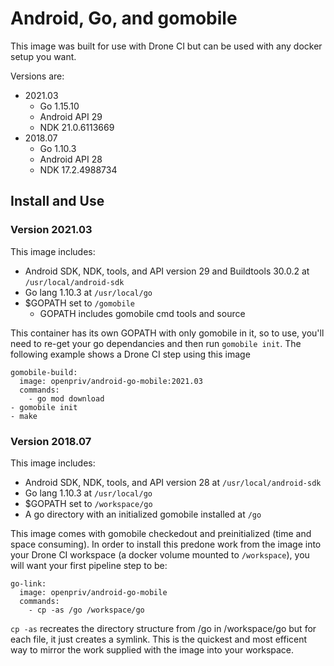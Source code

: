 # Android, Go, and gomobile

This image was built for use with Drone CI but can be used with any docker setup you want.

Versions are:

- 2021.03
	- Go 1.15.10
	- Android API 29
	- NDK 21.0.6113669
- 2018.07
	- Go 1.10.3
	- Android API 28
	- NDK 17.2.4988734

## Install and Use

### Version 2021.03

This image includes:

- Android SDK, NDK, tools, and API version 29 and Buildtools 30.0.2 at `/usr/local/android-sdk`
- Go lang 1.10.3 at `/usr/local/go`
- $GOPATH set to `/gomobile`
	- GOPATH includes gomobile cmd tools and source

This container has its own GOPATH with only gomobile in it, so to use, you'll need to re-get your go dependancies and then run `gomobile init`.  The following example shows a Drone CI step using this image

    gomobile-build:
      image: openpriv/android-go-mobile:2021.03
      commands:
        - go mod download
	- gomobile init
	- make

### Version 2018.07

This image includes:

- Android SDK, NDK, tools, and API version 28 at `/usr/local/android-sdk`
- Go lang 1.10.3 at `/usr/local/go`
- $GOPATH set to `/workspace/go`
- A go directory with an initialized gomobile installed at `/go`

This image comes with gomobile checkedout and preinitialized (time and space consuming). In order to install this predone work from the image into your Drone CI workspace (a docker volume mounted to `/workspace`), you will want your first pipeline step to be:

    go-link:
      image: openpriv/android-go-mobile
      commands:
        - cp -as /go /workspace/go

`cp -as` recreates the directory structure from /go in /workspace/go but for each file, it just creates a symlink. This is the quickest and most efficent way to mirror the work supplied with the image into your workspace.
